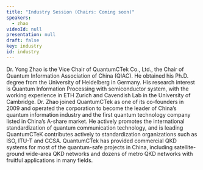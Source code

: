 ```yaml
---
title: "Industry Session (Chairs: Coming soon)"
speakers:
  - zhao
videoId: null
presentation: null
draft: false
key: industry
id: industry
---
```

Dr. Yong Zhao is the Vice Chair of QuantumCTek Co., Ltd., the Chair of Quantum Information Association of China (QIAC).
He obtained his Ph.D. degree from the University of Heidelberg in Germany. His research interest is Quantum Information Processing with semiconductor system, with the working experience in ETH Zurich and Cavendish Lab in the University of Cambridge. Dr. Zhao joined QuantumCTek as one of its co-founders in 2009 and operated the corporation to become the leader of China’s quantum information industry and the first quantum technology company listed in China’s A-share market.  He actively promotes the international standardization of quantum communication technology, and is leading QuantumCTeK contributes actively to standardization organizations such as ISO, ITU-T and CCSA. QuantumCTek has provided commercial QKD systems for most of the quantum-safe projects in China, including satellite-ground wide-area QKD networks and dozens of metro QKD networks with fruitful applications in many fields.


<!-- fields to use above: -->
<!-- videoId: "Vfl9pPh6ipI" -->
<!-- presentation: "/slides/invited-MargaridaPereira.pdf" -->
